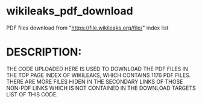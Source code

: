 # wikileaks_pdf_download
PDF files download from "https://file.wikileaks.org/file/" index list

# DESCRIPTION: 
THE CODE UPLOADED HERE IS USED TO DOWNLOAD THE PDF FILES IN THE TOP PAGE INDEX OF WIKILEAKS, WHICH CONTAINS 1176 PDF FILES.
THERE ARE MORE FILES HIDEN IN THE SECONDARY LINKS OF THOSE NON-PDF LINKS WHICH IS NOT CONTAINED IN THE DOWNLOAD TARGETS LIST OF THIS CODE.
